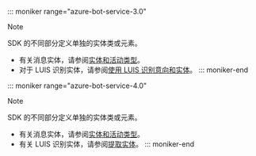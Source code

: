 ::: moniker range="azure-bot-service-3.0"
> [!NOTE]
> SDK 的不同部分定义单独的实体类或元素。
> - 有关消息实体，请参阅[实体和活动类型](https://docs.microsoft.com/en-us/azure/bot-service/bot-service-activities-entities?view=azure-bot-service-4.0)。
> - 对于 LUIS 识别实体，请参阅[使用 LUIS 识别意向和实体](../nodejs/bot-builder-nodejs-recognize-intent-luis.md)。
::: moniker-end

::: moniker range="azure-bot-service-4.0"
> [!NOTE]
> SDK 的不同部分定义单独的实体类或元素。
> - 有关消息实体，请参阅[实体和活动类型](https://docs.microsoft.com/en-us/azure/bot-service/bot-service-activities-entities?view=azure-bot-service-4.0)。
> - 有关 LUIS 识别实体，请参阅[提取实体](../v4sdk/bot-builder-howto-v4-luis.md)。
::: moniker-end
